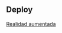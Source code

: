 ## Deploy
<a href="https://rafael2026.github.io/frontend/Realidad aumentada">Realidad aumentada</a>
